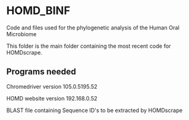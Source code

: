# HOMD_BINF
Code and files used for the phylogenetic analysis of the Human Oral Microbiome

This folder is the main folder containing the most recent code for HOMDscrape.

## Programs needed
Chromedriver version 105.0.5195.52

HOMD website version 192.168.0.52

BLAST file containing Sequence ID's to be extracted by HOMDscrape
